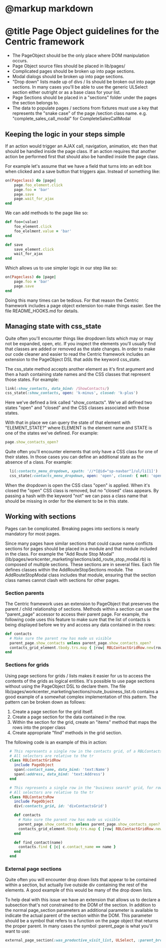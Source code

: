 # @markup markdown
# @title Page Object guidelines for the Centric framework

* The PageObject should be the only place where DOM manipulation occurs.
* Page Object source files should be placed in lib/pages/<PRODUCT>
* Complicated pages should be broken up into page sections.
* Modal dialogs should be broken up into page sections.
* "Drop down" lists made up of divs / lis should be broken out into page sections.  In many cases you'll be able to use the generic ULSelect section either outright or as a base class for your list.
* Page Sections should be placed in a "sections" folder under the pages the section belongs to.
* The data to populate pages / sections from fixtures must use a key that represents the "snake case" of the page /section class name.  e.g. "complete\_sales\_call\_modal" for CompleteSalesCallModal


## Keeping the logic in your steps simple
If an action would trigger an AJAX call, navigation, animation, etc then that should be handled inside the page class.  If an action requires that another action be performed first that should also be handled inside the page class.

For example let's assume that we have a field that turns into an edit box when clicked and a save button that triggers ajax.  Instead of something like:

```ruby
on(Pageclass) do |page|
	page.foo_element.click
	page.foo = 'bar'
	page.save
	page.wait_for_ajax
end
```

We can add methods to the page like so:

```ruby
def foo=(value)
	foo_element.click
	foo_elelment.value = 'bar'
end

def save
	save_element.click
	wait_for_ajax
end
```

Which allows us to use simpler logic in our step like so:

```ruby
on(Pageclass) do |page|
	page.foo = 'bar'
	page.save
end
```

Doing this many times can be tedious. For that reason the Centric framework includes a page object extension too make things easier.  See the file README_HOOKS.md for details.


## Managing state with css_state
Quite often you'll encounter things like dropdown lists which may or may not be expanded, open, etc.  If you inspect the elements you'll usually find that classes are added or removed as the state changes.  In order to make our code cleaner and easier to read the Centric framework includes an extension to the PageObject DSL that adds the keyword css_state.

The css_state method accepts another element as it's first argument and then a hash containing state names and the CSS classes that represent those states.  For example:

```ruby
link(:show_contacts, data_bind: /ShowContacts/)
css_state(:show_contacts, open: 'k-minus', closed: 'k-plus')
```
Here we've defined a link called "show\_contacts".  We've all defined two states "open" and "closed" and the CSS classes associated with those states. 

With that in place we can query the state of that element with "ELEMENT_STATE?" where ELEMENT is the element name and STATE is one of the states we've defined.  For example:

```ruby
page.show_contacts_open?
```

Quite often you'll encounter elements that only have a CSS class for one of their states.  In those cases you can define an additional state as the absence of a class.  For example:

```ruby
  li(:contacts_menu_dropdown, xpath: '//*[@id="sp-navbar"]/ul/li[1]')
  css_state(:contacts_menu_dropdown, open: 'open', closed: { not: 'open' })
```

When the dropdown is open the CSS class "open" is applied.  When it's closed the "open" CSS class is removed, but no "closed" class appears.  By passing a hash with the keyword "not" we can pass a class name that should be missing in order for the element to be in this state. 


## Working with sections
Pages can be complicated.  Breaking pages into sections is nearly mandatory for most pages.  

Since many pages have similar sections that could cause name conflicts sections for pages should be placed in a module and that module included in the class.  For example the "Add Route Stop Modal" (lib/pages/workcenter\_marketing/sections/add\_route\_stop_modal.rb) is composed of multiple sections. These sections are in several files.  Each file defines classes within the AddRouteStopSections module.  The AddRouteStopModal class includes that module, ensuring that the section class names cannot clash with sections for other pages.

### Section parents
The Centric framework uses an extension to PageObject that preserves the parent / child relationship of sections.  Methods within a section can use the "parent\_page" accessor to access their parent page.  For example, the following code uses this feature to make sure that the list of contacts is being displayed before we try and access any data contained in the rows:

```ruby
def contacts
  # Make sure the parent row has made us visible
  parent_page.show_contacts unless parent_page.show_contacts_open?
  contacts_grid_element.tbody.trs.map { |row| RBLContactGridRow.new(row) }
end
```



### Sections for grids
Using page sections for grids / lists makes it easier for us to access the contents of the grids as logical entities.  It's possible to use page sections without using the PageObject DSL to declare them. The file lib/pages/workcenter\_marketing/sections/route\_business\_list.rb contains a good example of a somewhat complex implementation of this pattern.  The pattern can be broken down as follows:

1. Create a page section for the grid itself.
2. Create a page section for the data contained in the row.
3. Within the section for the grid, create an "items" method that maps the rows into the proper class
4. Create appropriate "find" methods in the grid section.

The following code is an example of this in action:

```ruby
  # This represents a single row in the contacts grid, of a RBLContactsRow
  # All selectors are relative to the tr
  class RBLContactGridRow
    include PageObject
    span(:contact_name, data_bind: 'text:Name')
    span(:address, data_bind: 'text:Address')
  end

  # This represents a single row in the "business search" grid, for rows that contain contacts
  # All selectors are relative to the tr
  class RBLContactsRow
    include PageObject
    div(:contacts_grid, id: 'divContactsGrid')

    def contacts
      # Make sure the parent row has made us visible
      parent_page.show_contacts unless parent_page.show_contacts_open?
      contacts_grid_element.tbody.trs.map { |row| RBLContactGridRow.new(row) }
    end

    def find_contact(name)
      contacts.find { |c| c.contact_name == name }
    end
  end
```



### External page sections
Quite often you will encounter drop down lists that appear to be contained within a section, but actually live outside div containing the rest of the elements.  A good example of this would be many of the drop down lists.

To help deal with this issue we have an extension that allows us to declare a subsection that's not constrained to the DOM of the section.  In addition to the normal page\_section parameters an additional parameter is available to indicate the actual parent of the section within the DOM.  This parameter should be a symbol that refers to a function on the page object that returns the proper parent.  In many cases the symbol :parent\_page is what you'll want to use:

```ruby
external_page_section(:was_productive_visit_list, ULSelect, :parent_browser, id: 'lstProductiveVisit_listbox')
```
